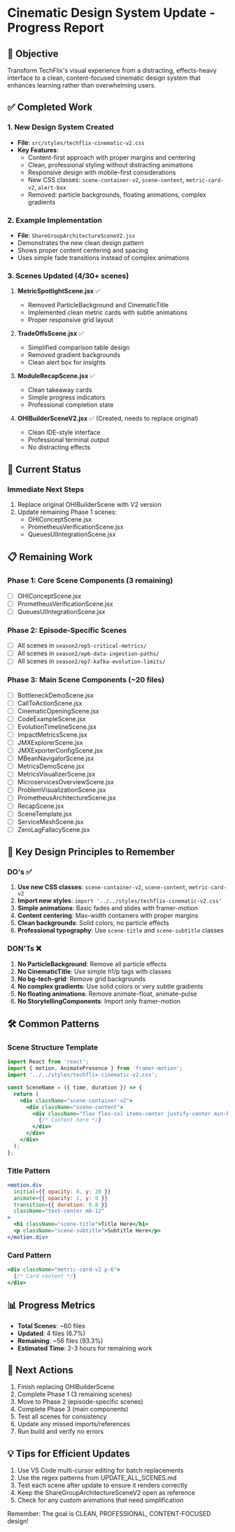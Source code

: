 # Cinematic Design System Update - Progress Report

## 🎯 Objective
Transform TechFlix's visual experience from a distracting, effects-heavy interface to a clean, content-focused cinematic design system that enhances learning rather than overwhelming users.

## ✅ Completed Work

### 1. New Design System Created
- **File**: `src/styles/techflix-cinematic-v2.css`
- **Key Features**:
  - Content-first approach with proper margins and centering
  - Clean, professional styling without distracting animations
  - Responsive design with mobile-first considerations
  - New CSS classes: `scene-container-v2`, `scene-content`, `metric-card-v2`, `alert-box`
  - Removed: particle backgrounds, floating animations, complex gradients

### 2. Example Implementation
- **File**: `ShareGroupArchitectureSceneV2.jsx`
- Demonstrates the new clean design pattern
- Shows proper content centering and spacing
- Uses simple fade transitions instead of complex animations

### 3. Scenes Updated (4/30+ scenes)
1. **MetricSpotlightScene.jsx** ✅
   - Removed ParticleBackground and CinematicTitle
   - Implemented clean metric cards with subtle animations
   - Proper responsive grid layout

2. **TradeOffsScene.jsx** ✅
   - Simplified comparison table design
   - Removed gradient backgrounds
   - Clean alert box for insights

3. **ModuleRecapScene.jsx** ✅
   - Clean takeaway cards
   - Simple progress indicators
   - Professional completion state

4. **OHIBuilderSceneV2.jsx** ✅ (Created, needs to replace original)
   - Clean IDE-style interface
   - Professional terminal output
   - No distracting effects

## 🚧 Current Status

### Immediate Next Steps
1. Replace original OHIBuilderScene with V2 version
2. Update remaining Phase 1 scenes:
   - OHIConceptScene.jsx
   - PrometheusVerificationScene.jsx
   - QueuesUIIntegrationScene.jsx

## 📋 Remaining Work

### Phase 1: Core Scene Components (3 remaining)
- [ ] OHIConceptScene.jsx
- [ ] PrometheusVerificationScene.jsx  
- [ ] QueuesUIIntegrationScene.jsx

### Phase 2: Episode-Specific Scenes
- [ ] All scenes in `season2/ep5-critical-metrics/`
- [ ] All scenes in `season2/ep6-data-ingestion-paths/`
- [ ] All scenes in `season2/ep7-kafka-evolution-limits/`

### Phase 3: Main Scene Components (~20 files)
- [ ] BottleneckDemoScene.jsx
- [ ] CallToActionScene.jsx
- [ ] CinematicOpeningScene.jsx
- [ ] CodeExampleScene.jsx
- [ ] EvolutionTimelineScene.jsx
- [ ] ImpactMetricsScene.jsx
- [ ] JMXExplorerScene.jsx
- [ ] JMXExporterConfigScene.jsx
- [ ] MBeanNavigatorScene.jsx
- [ ] MetricsDemoScene.jsx
- [ ] MetricsVisualizerScene.jsx
- [ ] MicroservicesOverviewScene.jsx
- [ ] ProblemVisualizationScene.jsx
- [ ] PrometheusArchitectureScene.jsx
- [ ] RecapScene.jsx
- [ ] SceneTemplate.jsx
- [ ] ServiceMeshScene.jsx
- [ ] ZeroLagFallacyScene.jsx

## 🔑 Key Design Principles to Remember

### DO's ✅
1. **Use new CSS classes**: `scene-container-v2`, `scene-content`, `metric-card-v2`
2. **Import new styles**: `import '../../styles/techflix-cinematic-v2.css'`
3. **Simple animations**: Basic fades and slides with framer-motion
4. **Content centering**: Max-width containers with proper margins
5. **Clean backgrounds**: Solid colors, no particle effects
6. **Professional typography**: Use `scene-title` and `scene-subtitle` classes

### DON'Ts ❌
1. **No ParticleBackground**: Remove all particle effects
2. **No CinematicTitle**: Use simple h1/p tags with classes
3. **No bg-tech-grid**: Remove grid backgrounds
4. **No complex gradients**: Use solid colors or very subtle gradients
5. **No floating animations**: Remove animate-float, animate-pulse
6. **No StorytellingComponents**: Import only framer-motion

## 🛠️ Common Patterns

### Scene Structure Template
```jsx
import React from 'react';
import { motion, AnimatePresence } from 'framer-motion';
import '../../styles/techflix-cinematic-v2.css';

const SceneName = ({ time, duration }) => {
  return (
    <div className="scene-container-v2">
      <div className="scene-content">
        <div className="flex flex-col items-center justify-center min-h-full py-12">
          {/* Content here */}
        </div>
      </div>
    </div>
  );
};
```

### Title Pattern
```jsx
<motion.div
  initial={{ opacity: 0, y: 20 }}
  animate={{ opacity: 1, y: 0 }}
  transition={{ duration: 0.8 }}
  className="text-center mb-12"
>
  <h1 className="scene-title">Title Here</h1>
  <p className="scene-subtitle">Subtitle Here</p>
</motion.div>
```

### Card Pattern
```jsx
<div className="metric-card-v2 p-6">
  {/* Card content */}
</div>
```

## 📊 Progress Metrics
- **Total Scenes**: ~60 files
- **Updated**: 4 files (6.7%)
- **Remaining**: ~56 files (93.3%)
- **Estimated Time**: 2-3 hours for remaining work

## 🎯 Next Actions
1. Finish replacing OHIBuilderScene
2. Complete Phase 1 (3 remaining scenes)
3. Move to Phase 2 (episode-specific scenes)
4. Complete Phase 3 (main components)
5. Test all scenes for consistency
6. Update any missed imports/references
7. Run build and verify no errors

## 💡 Tips for Efficient Updates
1. Use VS Code multi-cursor editing for batch replacements
2. Use the regex patterns from UPDATE_ALL_SCENES.md
3. Test each scene after update to ensure it renders correctly
4. Keep the ShareGroupArchitectureSceneV2 open as reference
5. Check for any custom animations that need simplification

Remember: The goal is CLEAN, PROFESSIONAL, CONTENT-FOCUSED design!